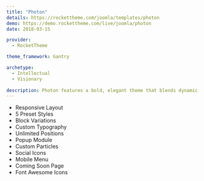 ```yaml
---
title: "Photon"
details: https://rockettheme.com/joomla/templates/photon
demo: https://demo.rockettheme.com/live/joomla/photon
date: 2018-03-15

provider: 
  - RocketTheme

theme_framework: Gantry

archetype:
  - Intellectual
  - Visionary
  
description: Photon features a bold, elegant theme that blends dynamic content elements while maintaining a level of simplicity that is the hallmark of modern design. Powered by Gantry 5, Photon is extremely easy to configure with limitless versatility.
---
```


* Responsive Layout
* 5 Preset Styles
* Block Variations
* Custom Typography
* Unlimited Positions
* Popup Module
* Custom Particles
* Social Icons
* Mobile Menu
* Coming Soon Page
* Font Awesome Icons	